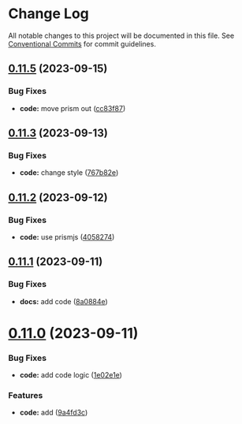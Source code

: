 # Change Log

All notable changes to this project will be documented in this file.
See [Conventional Commits](https://conventionalcommits.org) for commit guidelines.

## [0.11.5](https://github.com/koory1st/svelement-ui/compare/v0.11.4...v0.11.5) (2023-09-15)

### Bug Fixes

* **code:** move prism out ([cc83f87](https://github.com/koory1st/svelement-ui/commit/cc83f872c629121b5c7132a2c2b4f1b935411067))

## [0.11.3](https://github.com/koory1st/svelement-ui/compare/v0.11.2...v0.11.3) (2023-09-13)

### Bug Fixes

* **code:** change style ([767b82e](https://github.com/koory1st/svelement-ui/commit/767b82edfda12d853d629c56b399099b3271aed1))

## [0.11.2](https://github.com/koory1st/svelement-ui/compare/v0.11.1...v0.11.2) (2023-09-12)

### Bug Fixes

* **code:** use prismjs ([4058274](https://github.com/koory1st/svelement-ui/commit/40582746638495406eebaa388aba9abcb7f4de19))

## [0.11.1](https://github.com/koory1st/svelement-ui/compare/v0.11.0...v0.11.1) (2023-09-11)

### Bug Fixes

* **docs:** add code ([8a0884e](https://github.com/koory1st/svelement-ui/commit/8a0884e2e7a8f2d22ad90301e875523a163d7853))

# [0.11.0](https://github.com/koory1st/svelement-ui/compare/v0.10.8...v0.11.0) (2023-09-11)

### Bug Fixes

* **code:** add code logic ([1e02e1e](https://github.com/koory1st/svelement-ui/commit/1e02e1e7dc5bb4a4b8f5a75ed93dbfc00b0a8d63))

### Features

* **code:** add ([9a4fd3c](https://github.com/koory1st/svelement-ui/commit/9a4fd3c7d13c9f017b599da99e6b92d3a2a4a845))
